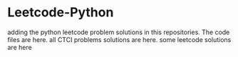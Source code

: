 # Leetcode-Python
adding the python leetcode problem solutions in this repositories. 
The code files are here.
all CTCI problems solutions are here.
some leetcode solutions are here





























































































































































































































































































































































































































































































































































































































































































































































































































































































































































































































































